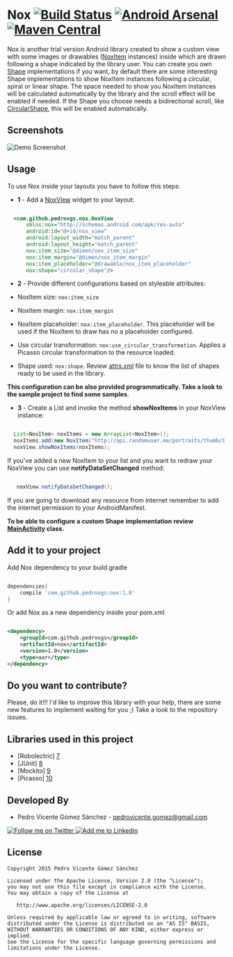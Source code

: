 Nox [![Build Status](https://travis-ci.org/pedrovgs/Nox.svg?branch=master)](https://travis-ci.org/pedrovgs/Nox) [![Android Arsenal](https://img.shields.io/badge/Android%20Arsenal-Nox-brightgreen.svg?style=flat)](http://android-arsenal.com/details/1/1764) [![Maven Central](https://maven-badges.herokuapp.com/maven-central/com.github.pedrovgs/nox/badge.svg)](https://maven-badges.herokuapp.com/maven-central/com.github.pedrovgs/nox)
===

Nox is another trial version Android library created to show a custom view with some images or drawables ([NoxItem][1] instances) inside which are drawn following a shape indicated by the library user. You can create you own [Shape][2] implementations if you want, by default there are some interesting Shape implementations to show NoxItem instances following a circular, spiral or linear shape. The space needed to show you NoxItem instances will be calculated automatically by the library and the scroll effect will be enabled if needed. If the Shape you choose needs a bidirectional scroll, like [CircularShape][3], this will be enabled automatically.

Screenshots
-----------
![Demo Screenshot][4]

Usage
-----

To use Nox inside your layouts you have to follow this steps:

* **1** - Add a [NoxView][5] widget to your layout:

```xml

  <com.github.pedrovgs.nox.NoxView
      xmlns:nox="http://schemas.android.com/apk/res-auto"
      android:id="@+id/nox_view"
      android:layout_width="match_parent"
      android:layout_height="match_parent"
      nox:item_size="@dimen/nox_item_size"
      nox:item_margin="@dimen/nox_item_margin"
      nox:item_placeholder="@drawable/nox_item_placeholder"
      nox:shape="circular_shape"/>

```

* **2** - Provide different configurations based on styleable attributes:

* NoxItem size: ``nox:item_size``
* NoxItem margin: ``nox:item_margin``
* NoxItem placeholder: ``nox:item_placeholder``. This placeholder will be used if the NoxItem to draw has no a placeholder configured.
* Use circular transformation: ``nox:use_circular_transformation``. Applies a Picasso circular transformation to the resource loaded.
* Shape used: ``nox:shape``. Review [attrs.xml][6] file to know the list of shapes ready to be used in the library.

**This configuration can be also provided programmatically. Take a look to the sample project to find some samples**.

* **3** - Create a List<NoxItem> and invoke the method **showNoxItems** in your NoxView instance:

```java

  List<NoxItem> noxItems = new ArrayList<NoxItem>();
  noxItems.add(new NoxItem("http://api.randomuser.me/portraits/thumb/1.jpg"));
  noxView.showNoxItems(noxItems);

```

If you've added a new NoxItem to your list and you want to redraw your NoxView you can use **notifyDataSetChanged** method:

```java

   noxView.notifyDataSetChanged();

```

If you are going to download any resource from internet remember to add the internet permission to your AndroidManifest.

**To be able to configure a custom Shape implementation review [MainActivity][11] class.**

Add it to your project
----------------------

Add Nox dependency to your build.gradle

```groovy

dependencies{
    compile 'com.github.pedrovgs:nox:1.0'
}

```

Or add Nox as a new dependency inside your pom.xml

```xml

<dependency>
    <groupId>com.github.pedrovgs</groupId>
    <artifactId>nox</artifactId>
    <version>1.0</version>
    <type>aar</type>
</dependency>

```

Do you want to contribute?
--------------------------

Please, do it!!! I'd like to improve this library with your help, there are some new features to implement waiting for you ;) Take a look to the repository issues.

Libraries used in this project
------------------------------
* [Robolectric] [7]
* [JUnit] [8]
* [Mockito] [9]
* [Picasso] [10]

Developed By
------------

* Pedro Vicente Gómez Sánchez - <pedrovicente.gomez@gmail.com>

<a href="https://twitter.com/pedro_g_s">
  <img alt="Follow me on Twitter" src="http://imageshack.us/a/img812/3923/smallth.png" />
</a>
<a href="https://es.linkedin.com/in/pedrovgs">
  <img alt="Add me to Linkedin" src="http://imageshack.us/a/img41/7877/smallld.png" />
</a>

License
-------

    Copyright 2015 Pedro Vicente Gómez Sánchez

    Licensed under the Apache License, Version 2.0 (the "License");
    you may not use this file except in compliance with the License.
    You may obtain a copy of the License at

       http://www.apache.org/licenses/LICENSE-2.0

    Unless required by applicable law or agreed to in writing, software
    distributed under the License is distributed on an "AS IS" BASIS,
    WITHOUT WARRANTIES OR CONDITIONS OF ANY KIND, either express or implied.
    See the License for the specific language governing permissions and
    limitations under the License.


[1]: https://github.com/pedrovgs/Nox/tree/master/nox/src/main/java/com/github/pedrovgs/nox/NoxItem.java
[2]: https://github.com/pedrovgs/Nox/tree/master/nox/src/main/java/com/github/pedrovgs/nox/shape/Shape.java
[3]: https://github.com/pedrovgs/Nox/tree/master/nox/src/main/java/com/github/pedrovgs/nox/shape/CircularShape.java
[4]: ./art/screenshot_demo_1.gif
[5]: https://github.com/pedrovgs/Nox/tree/master/nox/src/main/java/com/github/pedrovgs/nox/NoxView.java
[6]: https://github.com/pedrovgs/Nox/blob/master/nox/src/main/res/values/attrs.xml
[7]: https://github.com/robolectric/robolectric
[8]: https://github.com/junit-team/junit
[9]: https://github.com/mockito/mockito
[10]: https://github.com/square/picasso
[11]: https://github.com/pedrovgs/Nox/blob/master/sample/src/main/java/com/github/pedrovgs/nox/sample/MainActivity.java
